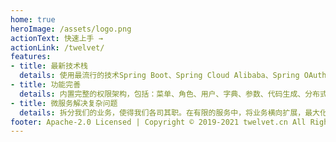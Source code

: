 ```yaml
---
home: true
heroImage: /assets/logo.png
actionText: 快速上手 →
actionLink: /twelvet/
features:
- title: 最新技术栈
  details: 使用最流行的技术Spring Boot、Spring Cloud Alibaba、Spring OAuth2、React、Antd。
- title: 功能完善
  details: 内置完整的权限架构，包括：菜单、角色、用户、字典、参数、代码生成、分布式文件、分布式事务、聚合Swagger文档，等一系列系统常规模块。
- title: 微服务解决复杂问题
  details: 拆分我们的业务，使得我们各司其职。在有限的服务中，将业务横向扩展，最大化提高系统的可用性。
footer: Apache-2.0 Licensed | Copyright © 2019-2021 twelvet.cn All Rights Reserved TwelveT 
---
```


<style>
.home .hero img{
    max-height: 150px !important;
}
</style>